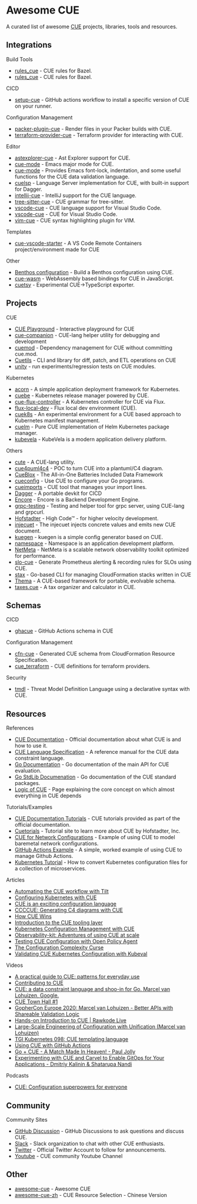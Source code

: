 # Awesome CUE

A curated list of awesome [CUE](https://cuelang.org/) projects, libraries, tools and resources.

## Integrations

Build Tools

* [rules_cue](https://github.com/tnarg/rules_cue) - CUE rules for Bazel.
* [rules_cue](https://github.com/seh/rules_cue) -  CUE rules for Bazel.

CICD

* [setup-cue](https://github.com/cue-lang/setup-cue) - GitHub actions workflow to install a specific version of CUE on your runner.

Configuration Management

* [packer-plugin-cue](https://github.com/dontlaugh/packer-plugin-cue) - Render files in your Packer builds with CUE.
* [terraform-provider-cue](https://github.com/xinau/terraform-provider-cue) - Terraform provider for interacting with CUE.

Editor

* [astexplorer-cue](https://github.com/brandonbloom/astexplorer-cue) - Ast Explorer support for CUE.
* [cue-mode](https://github.com/jdbaldry/cue-mode) -  Emacs major mode for CUE.
* [cue-mode](https://github.com/russell/cue-mode) - Provides Emacs font-lock, indentation, and some useful functions for the CUE data validation language.
* [cuelsp](https://github.com/dagger/cuelsp) - Language Server implementation for CUE, with built-in support for Dagger.
* [intellij-cue](https://github.com/monogon-dev/intellij-cue) - IntelliJ support for the CUE language.
* [tree-sitter-cue](https://github.com/eonpatapon/tree-sitter-cue) -  CUE grammar for tree-sitter.
* [vscode-cue](https://github.com/cue-sh/vscode-cue) - CUE language support for Visual Studio Code.
* [vscode-cue](https://github.com/asdine/vscode-cue) - CUE for Visual Studio Code.
* [vim-cue](https://github.com/jjo/vim-cue) - CUE syntax highlighting plugin for VIM.

Templates

* [cue-vscode-starter](https://github.com/golem-ai/cue-vscode-starter) - A VS Code Remote Containers project/environment made for CUE

Other

* [Benthos configuration](https://www.benthos.dev/docs/configuration/using_cue/) - Build a Benthos configuration using CUE.
* [cue-wasm](https://github.com/dclareio/cue-wasm) - WebAssembly based bindings for CUE in JavaScript.
* [cuetsy](https://github.com/grafana/cuetsy/) -  Experimental CUE->TypeScript exporter.

## Projects

CUE

* [CUE Playground](https://cuelang.org/play/#cue@export@cue) - Interactive playground for CUE
* [cue-companion](https://github.com/kghenderson/cue-companion) - CUE-lang helper utility for debugging and development
* [cuemod](https://github.com/octohelm/cuemod) - Dependency management for CUE without committing cue.mod.
* [Cuetils](https://github.com/hofstadter-io/cuetils) - CLI and library for diff, patch, and ETL operations on CUE
* [unity](https://github.com/cue-lang/unity) - run experiments/regression tests on CUE modules.

Kubernetes

* [acorn](https://github.com/acorn-io/acorn) - A simple application deployment framework for Kubernetes.
* [cuebe](https://github.com/loft-orbital/cuebe) - Kubernetes release manager powered by CUE.
* [cue-flux-controller](https://github.com/phoban01/cue-flux-controller) - A Kubernetes controller for CUE via Flux.
* [flux-local-dev](https://github.com/stefanprodan/flux-local-dev/blob/main/cue) - Flux local dev environment (CUE).
* [cuek8s](https://github.com/slewiskelly/cuek8s) - An experimental environment for a CUE based approach to Kubernetes manifest management. 
* [cuelm](https://github.com/hofstadter-io/cuelm) - Pure CUE implementation of Helm Kubernetes package manager.
* [kubevela](https://github.com/oam-dev/kubevela) - KubeVela is a modern application delivery platform.

Others

* [cute](https://github.com/yujinyan/cute) -  A CUE-lang utility.
* [cue4puml4c4](https://github.com/owulveryck/cue4puml4c4) - POC to turn CUE into a plantuml/C4 diagram.
* [CueBlox](https://github.com/cueblox/blox) - The All-in-One Batteries Included Data Framework
* [cueconfig](https://github.com/cue-exp/cueconfig) - Use CUE to configure your Go programs.
* [cueimports](https://github.com/asdine/cueimports) - CUE tool that manages your import lines.
* [Dagger](https://dagger.io/) - A portable devkit for CICD
* [Encore](https://encore.dev/) - Encore is a Backend Development Engine.
* [grpc-testing](https://github.com/ryoya-fujimoto/grpc-testing) - Testing and helper tool for grpc server, using CUE-lang and grpcurl.
* [Hofstadter](https://www.hofstadter.io/) - High Code™ - for higher velocity development.
* [injecuet](https://github.com/aereal/injecuet) - The injecuet injects concrete values and emits new CUE document.
* [kuegen](https://github.com/errordeveloper/kuegen) - kuegen is a simple config generator based on CUE.
* [namespace](https://github.com/namespacelabs/foundation) - Namespace is an application development platform.
* [NetMeta](https://github.com/monogon-dev/NetMeta) - NetMeta is a scalable network observability toolkit optimized for performance.
* [slo-cue](https://github.com/cbrgm/slo-cue) - Generate Prometheus alerting & recording rules for SLOs using CUE.
* [stax](https://github.com/cue-sh/stax) - Go-based CLI for managing CloudFormation stacks written in CUE
* [Thema](https://github.com/grafana/thema) - A CUE-based framework for portable, evolvable schema.
* [taxes.cue](https://github.com/tmm1/taxes.cue) - A tax organizer and calculator in CUE.

<!-- * [c8s](https://github.com/hofstadter-io/c8s) - CUE-lang powered Kubernetes package manager. -->
<!-- * [systool](https://github.com/hdonnay/systool) - A proof of concept for using cue to generate shell scripts. -->

## Schemas

CICD

* [ghacue](https://github.com/hofstadter-io/ghacue) - GitHub Actions schema in CUE

<!-- * [cue-ansible](https://github.com/adieu/cue-ansible) - Write Ansible Playbooks in CUE -->

Configuration Management

* [cfn-cue](https://github.com/cue-sh/cfn-cue) - Generated CUE schema from CloudFormation Resource Specification.
* [cue_terraform](https://github.com/tnarg/cue_terraform) -  CUE definitions for terraform providers.

Security

* [tmdl](https://github.com/abhaybhargav/tmdl) - Threat Model Definition Language using a declarative syntax with CUE.

## Resources

References

* [CUE Documentation](https://cuelang.org/docs/) - Official documentation about what CUE is and how to use it.
* [CUE Language Specification](https://cuelang.org/docs/references/spec/) - A reference manual for the CUE data constraint language.
* [Go Documentation](https://pkg.go.dev/cuelang.org/go/cue) - Go documentation of the main API for CUE evaluation.
* [Go StdLib Documenation](https://pkg.go.dev/cuelang.org/go/pkg) - Go documentation of the CUE standard packages. 
* [Logic of CUE](https://cuelang.org/docs/concepts/logic/) - Page explaining the core concept on which almost everything in CUE depends

Tutorials/Examples

* [CUE Documentation Tutorials](https://cuelang.org/docs/tutorials/) - CUE tutorials provided as part of the official documentation.
* [Cuetorials](https://cuetorials.com/) - Tutorial site to learn more about CUE by Hofstadter, Inc.
* [CUE for Network Configurations](https://github.com/networkop/cue-networking) - Example of using CUE to model baremetal network configurations.
* [GitHub Actions Example](https://github.com/cue-lang/github-actions-example) -  A simple, worked example of using CUE to manage Github Actions.
* [Kubernetes Tutorial](https://github.com/cue-lang/cue/blob/v0.4.1/doc/tutorial/kubernetes/README.md) - How to convert Kubernetes configuration files for a collection of microservices.

<!-- * [cue-examples](https://github.com/hofstadter-io/cue-examples) - Random examples demonstrating cuelang -->
<!-- * [automata](https://github.com/uhthomas/automata) - Monorepo for Starjunk and subsidiaries -->

Articles

* [Automating the CUE workflow with Tilt](https://garethr.dev/2019/04/automating-the-cue-workflow-with-tilt/)
* [Configuring Kubernetes with CUE](https://garethr.dev/2019/04/configuring-kubernetes-with-cue/)
* [CUE is an exciting configuration language](https://bitfieldconsulting.com/golang/cuelang-exciting)
* [CCCCUE: Generating C4 diagrams with CUE](https://blog.owulveryck.info/2022/03/10/ccccue-generating-c4-diagrams-with-cue.html)
* [How CUE Wins](https://blog.cedriccharly.com/post/20210523-how-cue-wins/)
* [Introduction to the CUE tooling layer](https://blog.patapon.info/cue-tool/)
* [Kubernetes Configuration Management with CUE](https://engineering.mercari.com/en/blog/entry/20220127-kubernetes-configuration-management-with-cue/)
* [Observability-kit: Adventures of using CUE at scale](https://engineering.mercari.com/en/blog/entry/20220122-adventures-of-using-cue-at-scale/)
* [Testing CUE Configuration with Open Policy Agent](https://garethr.dev/2019/04/testing-cue-configuration-with-open-policy-agent/)
* [The Configuration Complexity Curse](https://blog.cedriccharly.com/post/20191109-the-configuration-complexity-curse/)
* [Validating CUE Kubernetes Configuration with Kubeval](https://garethr.dev/2019/04/validating-cue-kubernetes-configuration-with-kubeval/)


Videos

* [A practical guide to CUE: patterns for everyday use](https://fosdem.org/2022/schedule/event/cue_pratical_guide/)
* [Contributing to CUE](https://www.youtube.com/watch?v=_vxoYVYbwf8)
* [CUE: a data constraint language and shoo-in for Go. Marcel van Lohuizen, Google.](https://www.youtube.com/watch?v=b3fhA12KS48)
* [CUE Town Hall #1](https://www.youtube.com/watch?v=Qp1F4AoSmxc)
* [GopherCon Europe 2020: Marcel van Lohuizen - Better APIs with Shareable Validation Logic](https://www.youtube.com/watch?v=IRNluM2B4p8)
* [Hands-on Introduction to CUE | Rawkode Live](https://www.youtube.com/watch?v=fR_yApIf6jU)
* [Large-Scale Engineering of Configuration with Unification (Marcel van Lohuizen)](https://www.youtube.com/watch?v=jSRXobu1jHk)
* [TGI Kubernetes 098: CUE templating language](https://www.youtube.com/watch?v=pyfU_ne-kOc)
* [Using CUE with GitHub Actions](https://www.youtube.com/watch?v=Ey3ca0K2h2U)
* [Go + CUE - A Match Made In Heaven! - Paul Jolly](https://www.youtube.com/watch?v=X1qpZBuNlgU)
* [Experimenting with CUE and Carvel to Enable GitOps for Your Applications - Dmitriy Kalinin & Shatarupa Nandi](https://www.youtube.com/watch?v=ZhrXb78IT6k)

Podcasts

* [CUE: Configuration superpowers for everyone](https://changelog.com/gotime/163)

<!-- * [Scuemata: A Framework for Evolvable, Composable Data Schema (Sam Boyer)](https://www.youtube.com/watch?v=PpoS_ThntEM) -->

## Community

Community Sites

* [GitHub Discussion](github.com/cue-lang/cue/discussions) - GitHub Discussions to ask questions and discuss CUE.
* [Slack](https://cuelang.slack.com) - Slack organization to chat with other CUE enthusiasts.
* [Twitter](https://twitter.com/cue_lang) - Official Twitter Account to follow for announcements.
* [Youtube](https://www.youtube.com/channel/UCZ0I6tZzFxN15H2SaclJA9A) - CUE community Youtube Channel

## Other

* [awesome-cue](https://github.com/staticaland/awesome-cue) - Awesome CUE
* [awesome-cue-zh](https://github.com/chai2010/awesome-cue-zh) - CUE Resource Selection - Chinese Version

